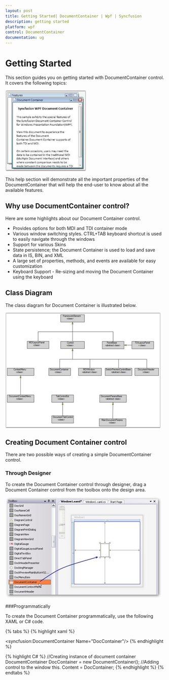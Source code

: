```yaml
---
layout: post
title: Getting Started| DocumentContainer | Wpf | Syncfusion
description: getting started
platform: wpf
control: DocumentContainer
documentation: ug
---
```


# Getting Started

This section guides you on getting started with DocumentContainer control. It covers the following topics:



![](Getting-Started_images/Getting-Started_img1.jpeg)





This help section will demonstrate all the important properties of the DocumentContainer that will help the end-user to know about all the available features.

## Why use DocumentContainer control?

Here are some highlights about our Document Container control.

* Provides options for both MDI and TDI container mode
* Various window switching styles. CTRL+TAB keyboard shortcut is used to easily navigate through the windows
* Support for various Skins 
* State persistence; the Document Container is used to load and save data in IS, BIN, and XML
* A large set of properties, methods, and events are available for easy customization
* Keyboard Support - Re-sizing and moving the Document Container using the keyboard

## Class Diagram


The class diagram for Document Container is illustrated below. 



![](Getting-Started_images/Getting-Started_img2.png)



## Creating Document Container control

There are two possible ways of creating a simple DocumentContainer control. 

### Through Designer

To create the Document Container control through designer, drag a Document Container control from the toolbox onto the design area.



![](Getting-Started_images/Getting-Started_img3.jpeg)



###Programmatically

To create the Document Container programmatically, use the following XAML or C# code.


{% tabs %}
{% highlight xaml %}
<!-- Adding Document Container -->
<syncfusion:DocumentContainer Name="DocContainer"/>
{% endhighlight %}

{% highlight C# %}
//Creating instance of document container
DocumentContainer DocContainer = new DocumentContainer();
//Adding control to the window this.
Content = DocContainer;
{% endhighlight %}
{% endtabs %}


